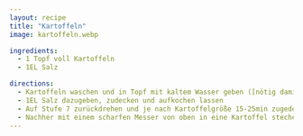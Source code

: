 ```yaml
---
layout: recipe
title: "Kartoffeln"
image: kartoffeln.webp

ingredients:
  - 1 Topf voll Kartoffeln
  - 1EL Salz

directions:
  - Kartoffeln waschen und in Topf mit kaltem Wasser geben ([nötig damit in Mitte gleichmäßig fertig](https://meinanzeiger.de/hermsdorf/warum-setzt-man-kartoffeln-mit-kaltem-wasser-an-herr-buechner))
  - 1EL Salz dazugeben, zudecken und aufkochen lassen
  - Auf Stufe 7 zurückdrehen und je nach Kartoffelgröße 15-25min zugedeckt kochen lassen (falls es übergeht Deckel schief stellen)
  - Nachher mit einem scharfen Messer von oben in eine Kartoffel stechen. Wenn sie vom Messer rutscht sind sie fertig
---
```

